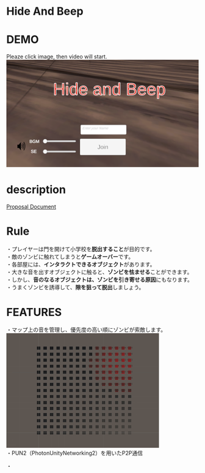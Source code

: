 # Hide And Beep　

# DEMO 
Pleaze click image, then video will start.
[!['altテキスト'](./topImage.png)](https://youtu.be/KxBCKCH05N8)


# description 
[Proposal Document](./HideAndBeep_Proposal.pdf)

# Rule
・プレイヤーは門を開けて小学校を**脱出すること**が目的です。<br>
・敵のゾンビに触れてしまうと**ゲームオーバー**です。<br>
・各部屋には、**インタラクトできるオブジェクト**があります。<br>
・大きな音を出すオブジェクトに触ると、**ゾンビを怯ませる**ことができます。<br>
・しかし、**音のなるオブジェクトは、ゾンビを引き寄せる原因**にもなります。<br>
・うまくゾンビを誘導して、**隙を狙って脱出**しましょう。<br>

# FEATURES
・マップ上の音を管理し、優先度の高い順にゾンビが索敵します。<br>
![サウンドのデモ画像](./soundDemo.gif "サウンド管理のデモ画像")<br>
・PUN2（PhotonUnityNetworking2）を用いたP2P通信<br>

・

